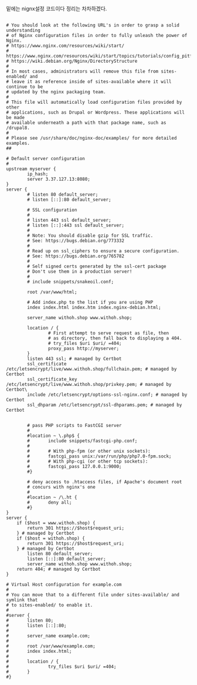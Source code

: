 밑에는 nignx설정 코드이다 정리는 차차하겠다. 
  ##
    # You should look at the following URL's in order to grasp a solid understanding
    # of Nginx configuration files in order to fully unleash the power of Nginx.
    # https://www.nginx.com/resources/wiki/start/
    # https://www.nginx.com/resources/wiki/start/topics/tutorials/config_pitfalls/
    # https://wiki.debian.org/Nginx/DirectoryStructure
    #
    # In most cases, administrators will remove this file from sites-enabled/ and
    # leave it as reference inside of sites-available where it will continue to be
    # updated by the nginx packaging team.
    #
    # This file will automatically load configuration files provided by other
    # applications, such as Drupal or Wordpress. These applications will be made
    # available underneath a path with that package name, such as /drupal8.
    #
    # Please see /usr/share/doc/nginx-doc/examples/ for more detailed examples.
    ##

    # Default server configuration
    #
    upstream myserver {
            ip_hash;
            server 3.37.127.13:8080;
    }
    server {
            # listen 80 default_server;
            # listen [::]:80 default_server;

            # SSL configuration
            #
            # listen 443 ssl default_server;
            # listen [::]:443 ssl default_server;
            #
            # Note: You should disable gzip for SSL traffic.
            # See: https://bugs.debian.org/773332
            #
            # Read up on ssl_ciphers to ensure a secure configuration.
            # See: https://bugs.debian.org/765782
            #
            # Self signed certs generated by the ssl-cert package
            # Don't use them in a production server!
            #
            # include snippets/snakeoil.conf;

            root /var/www/html;

            # Add index.php to the list if you are using PHP
            index index.html index.htm index.nginx-debian.html;

            server_name withoh.shop www.withoh.shop;

            location / {
                    # First attempt to serve request as file, then
                    # as directory, then fall back to displaying a 404.
                    # try_files $uri $uri/ =404;
                    proxy_pass http://myserver;
            }
            listen 443 ssl; # managed by Certbot 
            ssl_certificate /etc/letsencrypt/live/www.withoh.shop/fullchain.pem; # managed by Certbot
            ssl_certificate_key /etc/letsencrypt/live/www.withoh.shop/privkey.pem; # managed by Certbot\
            include /etc/letsencrypt/options-ssl-nginx.conf; # managed by Certbot
            ssl_dhparam /etc/letsencrypt/ssl-dhparams.pem; # managed by Certbot


            # pass PHP scripts to FastCGI server
            #
            #location ~ \.php$ {
            #       include snippets/fastcgi-php.conf;
            #
            #       # With php-fpm (or other unix sockets):
            #       fastcgi_pass unix:/var/run/php/php7.0-fpm.sock;
            #       # With php-cgi (or other tcp sockets):
            #       fastcgi_pass 127.0.0.1:9000;
            #}

            # deny access to .htaccess files, if Apache's document root
            # concurs with nginx's one
            #
            #location ~ /\.ht {
            #       deny all;
            #}
    }
    server {
        if ($host = www.withoh.shop) {
            return 301 https://$host$request_uri;
        } # managed by Certbot
        if ($host = withoh.shop) {
            return 301 https://$host$request_uri;
        } # managed by Certbot
            listen 80 default_server;
            listen [::]:80 default_server;
            server_name withoh.shop www.withoh.shop;
        return 404; # managed by Certbot
    }

    # Virtual Host configuration for example.com
    #
    # You can move that to a different file under sites-available/ and symlink that
    # to sites-enabled/ to enable it.
    #
    #server {
    #       listen 80;
    #       listen [::]:80;
    #
    #       server_name example.com;
    #
    #       root /var/www/example.com;
    #       index index.html;
    #
    #       location / {
    #               try_files $uri $uri/ =404;
    #       }
    #}

                                                         
